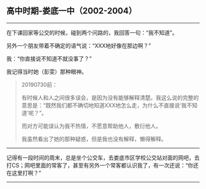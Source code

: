 ## 高中时期-娄底一中（2002-2004）

---

在下课回家等公交的时候，碰到两个问路的，我回答一句：“我不知道”。

另外一个朋友带着不确定的语气说：“XXX地好像在那边啊？”

我：“你直接说不知道不就没事了？”

我记得当时她（彭雯）那种眼神。

> 20190730前：
>
> 有时候人和人之间很多误会，是因为没有能够解释清楚。我这么说的完整的意思是：“既然我们都不确切地知道XXX地怎么走，为什么不直接说‘我不知道’呢？”。
>
> 而对方可能误认为我不热情，不愿意帮助他人，敷衍他人。
>
> 我虽然看出了她的那种疑惑，但是我也没有解释，懒得解释。

---

记得有一段时间的周末，总是坐个公交车，去娄底市区学校公交站对面的网吧，去打CS；网吧里面的常客了，甚至有另外一个常客都认识我了，有一次还说：“你还在这里打啊？”

---



